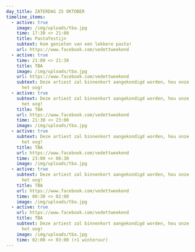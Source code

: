```yaml
---
day_title: ZATERDAG 25 OKTOBER
timeline_items:
  - active: true
    image: /img/uploads/tba.jpg
    time: 17:30 <> 21:00
    title: Pastafestijn
    subtext: Kom genieten van een lekkere pasta!
    url: https://www.facebook.com/vedettweekend
  - active: true
    time: 21:00 <> 21:30
    title: TBA
    image: /img/uploads/tba.jpg
    url: https://www.facebook.com/vedettweekend
    subtext: Deze artiest zal binnenkort aangekondigd worden, hou onze socials in
      het oog!
  - active: true
    subtext: Deze artiest zal binnenkort aangekondigd worden, hou onze socials in
      het oog!
    title: TBA
    url: https://www.facebook.com/vedettweekend
    time: 21:30 <> 23:00
    image: /img/uploads/tba.jpg
  - active: true
    subtext: Deze artiest zal binnenkort aangekondigd worden, hou onze socials in
      het oog!
    title: TBA
    url: https://www.facebook.com/vedettweekend
    time: 23:00 <> 00:30
    image: /img/uploads/tba.jpg
  - active: true
    subtext: Deze artiest zal binnenkort aangekondigd worden, hou onze socials in
      het oog!
    title: TBA
    url: https://www.facebook.com/vedettweekend
    time: 00:30 <> 02:00
    image: /img/uploads/tba.jpg
  - active: true
    url: https://www.facebook.com/vedettweekend
    title: TBA
    subtext: Deze artiest zal binnenkort aangekondigd worden, hou onze socials in
      het oog!
    image: /img/uploads/tba.jpg
    time: 02:00 <> 03:00 (+1 winteruur)
---
```

